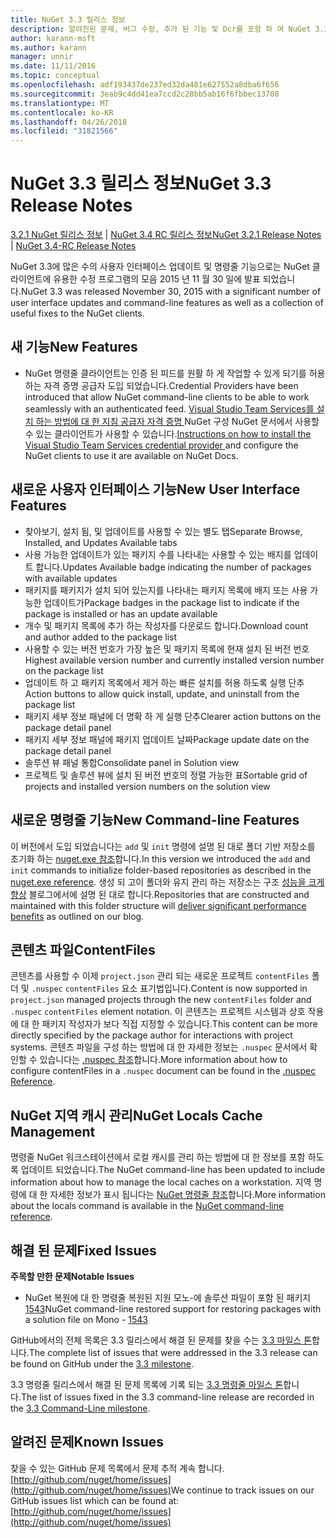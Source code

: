```yaml
---
title: NuGet 3.3 릴리스 정보
description: 알려진된 문제, 버그 수정, 추가 된 기능 및 Dcr를 포함 하 여 NuGet 3.3에 대 한 릴리스 정보입니다.
author: karann-msft
ms.author: karann
manager: unnir
ms.date: 11/11/2016
ms.topic: conceptual
ms.openlocfilehash: adf193437de237ed32da481e627552a8dba6f656
ms.sourcegitcommit: 3eab9c4dd41ea7ccd2c28bb5ab16f6fbbec13708
ms.translationtype: MT
ms.contentlocale: ko-KR
ms.lasthandoff: 04/26/2018
ms.locfileid: "31821566"
---
```

# <a name="nuget-33-release-notes"></a><span data-ttu-id="b0461-103">NuGet 3.3 릴리스 정보</span><span class="sxs-lookup"><span data-stu-id="b0461-103">NuGet 3.3 Release Notes</span></span>

<span data-ttu-id="b0461-104">[3.2.1 NuGet 릴리스 정보](../release-notes/nuget-3.2.1.md) | [NuGet 3.4 RC 릴리스 정보](../release-notes/nuget-3.4-RC.md)</span><span class="sxs-lookup"><span data-stu-id="b0461-104">[NuGet 3.2.1 Release Notes](../release-notes/nuget-3.2.1.md) | [NuGet 3.4-RC Release Notes](../release-notes/nuget-3.4-RC.md)</span></span>

<span data-ttu-id="b0461-105">NuGet 3.3에 많은 수의 사용자 인터페이스 업데이트 및 명령줄 기능으로는 NuGet 클라이언트에 유용한 수정 프로그램의 모음 2015 년 11 월 30 일에 발표 되었습니다.</span><span class="sxs-lookup"><span data-stu-id="b0461-105">NuGet 3.3 was released November 30, 2015 with a significant number of user interface updates and command-line features as well as a collection of useful fixes to the NuGet clients.</span></span>

## <a name="new-features"></a><span data-ttu-id="b0461-106">새 기능</span><span class="sxs-lookup"><span data-stu-id="b0461-106">New Features</span></span>

* <span data-ttu-id="b0461-107">NuGet 명령줄 클라이언트는 인증 된 피드를 원활 하 게 작업할 수 있게 되기를 허용 하는 자격 증명 공급자 도입 되었습니다.</span><span class="sxs-lookup"><span data-stu-id="b0461-107">Credential Providers have been introduced that allow NuGet command-line clients to be able to work seamlessly with an authenticated feed.</span></span> <span data-ttu-id="b0461-108">[Visual Studio Team Services를 설치 하는 방법에 대 한 지침 공급자 자격 증명 ](../api/nuget-exe-credential-providers.md) NuGet 구성 NuGet 문서에서 사용할 수 있는 클라이언트가 사용할 수 있습니다.</span><span class="sxs-lookup"><span data-stu-id="b0461-108">[Instructions on how to install the Visual Studio Team Services credential provider ](../api/nuget-exe-credential-providers.md) and configure the NuGet clients to use it are available on NuGet Docs.</span></span>

## <a name="new-user-interface-features"></a><span data-ttu-id="b0461-109">새로운 사용자 인터페이스 기능</span><span class="sxs-lookup"><span data-stu-id="b0461-109">New User Interface Features</span></span>

* <span data-ttu-id="b0461-110">찾아보기, 설치 됨, 및 업데이트를 사용할 수 있는 별도 탭</span><span class="sxs-lookup"><span data-stu-id="b0461-110">Separate Browse, Installed, and Updates Available tabs</span></span>
* <span data-ttu-id="b0461-111">사용 가능한 업데이트가 있는 패키지 수를 나타내는 사용할 수 있는 배지를 업데이트 합니다.</span><span class="sxs-lookup"><span data-stu-id="b0461-111">Updates Available badge indicating the number of packages with available updates</span></span>
* <span data-ttu-id="b0461-112">패키지를 패키지가 설치 되어 있는지를 나타내는 패키지 목록에 배지 또는 사용 가능한 업데이트가</span><span class="sxs-lookup"><span data-stu-id="b0461-112">Package badges in the package list to indicate if the package is installed or has an update available</span></span>
* <span data-ttu-id="b0461-113">개수 및 패키지 목록에 추가 하는 작성자를 다운로드 합니다.</span><span class="sxs-lookup"><span data-stu-id="b0461-113">Download count and author added to the package list</span></span>
* <span data-ttu-id="b0461-114">사용할 수 있는 버전 번호가 가장 높은 및 패키지 목록에 현재 설치 된 버전 번호</span><span class="sxs-lookup"><span data-stu-id="b0461-114">Highest available version number and currently installed version number on the package list</span></span>
* <span data-ttu-id="b0461-115">업데이트 하 고 패키지 목록에서 제거 하는 빠른 설치를 허용 하도록 실행 단추</span><span class="sxs-lookup"><span data-stu-id="b0461-115">Action buttons to allow quick install, update, and uninstall from the package list</span></span>
* <span data-ttu-id="b0461-116">패키지 세부 정보 패널에 더 명확 하 게 실행 단추</span><span class="sxs-lookup"><span data-stu-id="b0461-116">Clearer action buttons on the package detail panel</span></span>
* <span data-ttu-id="b0461-117">패키지 세부 정보 패널에 패키지 업데이트 날짜</span><span class="sxs-lookup"><span data-stu-id="b0461-117">Package update date on the package detail panel</span></span>
* <span data-ttu-id="b0461-118">솔루션 뷰 패널 통합</span><span class="sxs-lookup"><span data-stu-id="b0461-118">Consolidate panel in Solution view</span></span>
* <span data-ttu-id="b0461-119">프로젝트 및 솔루션 뷰에 설치 된 버전 번호의 정렬 가능한 표</span><span class="sxs-lookup"><span data-stu-id="b0461-119">Sortable grid of projects and installed version numbers on the solution view</span></span>

## <a name="new-command-line-features"></a><span data-ttu-id="b0461-120">새로운 명령줄 기능</span><span class="sxs-lookup"><span data-stu-id="b0461-120">New Command-line Features</span></span>

<span data-ttu-id="b0461-121">이 버전에서 도입 되었습니다는 `add` 및 `init` 명령에 설명 된 대로 폴더 기반 저장소를 초기화 하는 [nuget.exe 참조](../tools/nuget-exe-cli-reference.md)합니다.</span><span class="sxs-lookup"><span data-stu-id="b0461-121">In this version we introduced the `add` and `init` commands to initialize folder-based repositories as described in the [nuget.exe reference](../tools/nuget-exe-cli-reference.md).</span></span> <span data-ttu-id="b0461-122">생성 되 고이 폴더와 유지 관리 하는 저장소는 구조 [성능을 크게 향상](http://blog.nuget.org/20150922/Accelerate-Package-Source.html) 블로그에서에 설명 된 대로 합니다.</span><span class="sxs-lookup"><span data-stu-id="b0461-122">Repositories that are constructed and maintained with this folder structure will [deliver significant performance benefits](http://blog.nuget.org/20150922/Accelerate-Package-Source.html) as outlined on our blog.</span></span>

## <a name="contentfiles"></a><span data-ttu-id="b0461-123">콘텐츠 파일</span><span class="sxs-lookup"><span data-stu-id="b0461-123">ContentFiles</span></span>

<span data-ttu-id="b0461-124">콘텐츠를 사용할 수 이제 `project.json` 관리 되는 새로운 프로젝트 `contentFiles` 폴더 및 `.nuspec` `contentFiles` 요소 표기법입니다.</span><span class="sxs-lookup"><span data-stu-id="b0461-124">Content is now supported in `project.json` managed projects through the new `contentFiles` folder and `.nuspec` `contentFiles` element notation.</span></span>  <span data-ttu-id="b0461-125">이 콘텐츠는 프로젝트 시스템과 상호 작용에 대 한 패키지 작성자가 보다 직접 지정할 수 있습니다.</span><span class="sxs-lookup"><span data-stu-id="b0461-125">This content can be more directly specified by the package author for interactions with project systems.</span></span>  <span data-ttu-id="b0461-126">콘텐츠 파일을 구성 하는 방법에 대 한 자세한 정보는 `.nuspec` 문서에서 확인할 수 있습니다는 [.nuspec 참조](../reference/nuspec.md)합니다.</span><span class="sxs-lookup"><span data-stu-id="b0461-126">More information about how to configure contentFiles in a `.nuspec` document can be found in the [.nuspec Reference](../reference/nuspec.md).</span></span>

## <a name="nuget-locals-cache-management"></a><span data-ttu-id="b0461-127">NuGet 지역 캐시 관리</span><span class="sxs-lookup"><span data-stu-id="b0461-127">NuGet Locals Cache Management</span></span>

<span data-ttu-id="b0461-128">명령줄 NuGet 워크스테이션에서 로컬 캐시를 관리 하는 방법에 대 한 정보를 포함 하도록 업데이트 되었습니다.</span><span class="sxs-lookup"><span data-stu-id="b0461-128">The NuGet command-line has been updated to include information about how to manage the local caches on a workstation.</span></span>  <span data-ttu-id="b0461-129">지역 명령에 대 한 자세한 정보가 표시 됩니다는 [NuGet 명령줄 참조](../tools/cli-ref-locals.md)합니다.</span><span class="sxs-lookup"><span data-stu-id="b0461-129">More information about the locals command is available in the [NuGet command-line reference](../tools/cli-ref-locals.md).</span></span>

## <a name="fixed-issues"></a><span data-ttu-id="b0461-130">해결 된 문제</span><span class="sxs-lookup"><span data-stu-id="b0461-130">Fixed Issues</span></span>

<span data-ttu-id="b0461-131">**주목할 만한 문제**</span><span class="sxs-lookup"><span data-stu-id="b0461-131">**Notable Issues**</span></span>

* <span data-ttu-id="b0461-132">NuGet 복원에 대 한 명령줄 복원된 지원 모노-에 솔루션 파일이 포함 된 패키지 [1543](https://github.com/NuGet/Home/issues/1543)</span><span class="sxs-lookup"><span data-stu-id="b0461-132">NuGet command-line restored support for restoring packages with a solution file on Mono - [1543](https://github.com/NuGet/Home/issues/1543)</span></span>

<span data-ttu-id="b0461-133">GitHub에서의 전체 목록은 3.3 릴리스에서 해결 된 문제를 찾을 수는 [3.3 마일스 톤](https://github.com/NuGet/Home/issues?q=is%3Aissue+milestone%3A3.3.0+is%3Aclosed)합니다.</span><span class="sxs-lookup"><span data-stu-id="b0461-133">The complete list of issues that were addressed in the 3.3 release can be found on GitHub under the [3.3 milestone](https://github.com/NuGet/Home/issues?q=is%3Aissue+milestone%3A3.3.0+is%3Aclosed).</span></span>

<span data-ttu-id="b0461-134">3.3 명령줄 릴리스에서 해결 된 문제 목록에 기록 되는 [3.3 명령줄 마일스 톤](https://github.com/NuGet/Home/issues?q=is%3Aissue+is%3Aclosed+milestone%3A3.3.0-commandline)합니다.</span><span class="sxs-lookup"><span data-stu-id="b0461-134">The list of issues fixed in the 3.3 command-line release are recorded in the [3.3 Command-Line milestone](https://github.com/NuGet/Home/issues?q=is%3Aissue+is%3Aclosed+milestone%3A3.3.0-commandline).</span></span>

## <a name="known-issues"></a><span data-ttu-id="b0461-135">알려진 문제</span><span class="sxs-lookup"><span data-stu-id="b0461-135">Known Issues</span></span>

<span data-ttu-id="b0461-136">찾을 수 있는 GitHub 문제 목록에서 문제 추적 계속 합니다. [http://github.com/nuget/home/issues](http://github.com/nuget/home/issues)</span><span class="sxs-lookup"><span data-stu-id="b0461-136">We continue to track issues on our GitHub issues list which can be found at: [http://github.com/nuget/home/issues](http://github.com/nuget/home/issues)</span></span>